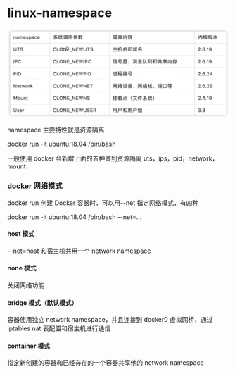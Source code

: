 # linux-namespace

![](./../img/image-20220819092737036.png)

namespace 主要特性就是资源隔离

docker run -it ubuntu:18.04 /bin/bash

一般使用 docker 会新增上面的五种做到资源隔离 uts，ips，pid，network，mount

### docker 网络模式

docker run 创建 Docker 容器时，可以用--net 指定网络模式，有四种

docker run -it ubuntu:18.04 /bin/bash --net=...

#### host 模式

--net=host 和宿主机共用一个 network namespace

#### none 模式

关闭网络功能

#### bridge 模式（默认模式）

容器使用独立 network namespace，并且连接到 docker0 虚拟网桥，通过 iptables nat 表配置和宿主机进行通信

#### container 模式

指定新创建的容器和已经存在的一个容器共享他的 network namespace
